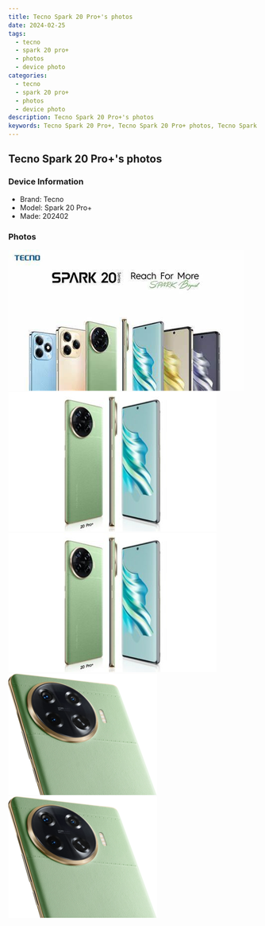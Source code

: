 ```yaml
---
title: Tecno Spark 20 Pro+'s photos
date: 2024-02-25
tags: 
  - tecno
  - spark 20 pro+
  - photos
  - device photo
categories: 
  - tecno
  - spark 20 pro+
  - photos
  - device photo
description: Tecno Spark 20 Pro+'s photos
keywords: Tecno Spark 20 Pro+, Tecno Spark 20 Pro+ photos, Tecno Spark 20 Pro+ device photo
---
```


## Tecno Spark 20 Pro+'s photos

### Device Information

- Brand: Tecno
- Model: Spark 20 Pro+
- Made: 202402

### Photos

![/images/best-assets/devices/tecno/tecno-spark-20-proplus/1.jpg](/images/best-assets/devices/tecno/tecno-spark-20-proplus/1.jpg)
![/images/best-assets/devices/tecno/tecno-spark-20-proplus/2.jpg](/images/best-assets/devices/tecno/tecno-spark-20-proplus/2.jpg)
![/images/best-assets/devices/tecno/tecno-spark-20-proplus/3.jpg](/images/best-assets/devices/tecno/tecno-spark-20-proplus/3.jpg)
![/images/best-assets/devices/tecno/tecno-spark-20-proplus/4.jpg](/images/best-assets/devices/tecno/tecno-spark-20-proplus/4.jpg)
![/images/best-assets/devices/tecno/tecno-spark-20-proplus/5.jpg](/images/best-assets/devices/tecno/tecno-spark-20-proplus/5.jpg)
